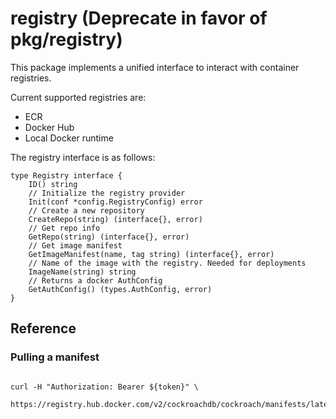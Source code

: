 # registry (Deprecate in favor of pkg/registry)

This package implements a unified interface to interact with container registries.

Current supported registries are:

- ECR
- Docker Hub
- Local Docker runtime

The registry interface is as follows:

```golang
type Registry interface {
    ID() string
    // Initialize the registry provider
    Init(conf *config.RegistryConfig) error
    // Create a new repository
    CreateRepo(string) (interface{}, error)
    // Get repo info
    GetRepo(string) (interface{}, error)
    // Get image manifest
    GetImageManifest(name, tag string) (interface{}, error)
    // Name of the image with the registry. Needed for deployments
    ImageName(string) string
    // Returns a docker AuthConfig
    GetAuthConfig() (types.AuthConfig, error)
}
```


## Reference

### Pulling a manifest

``` shell

curl -H "Authorization: Bearer ${token}" \
    https://registry.hub.docker.com/v2/cockroachdb/cockroach/manifests/latest

```
